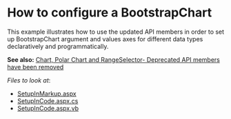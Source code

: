 # How to configure a BootstrapChart

This example illustrates how to use the updated API members in order to set up BootstrapChart argument and values axes for different data types declaratively and programmatically.

**See also:**
[Chart, Polar Chart and RangeSelector- Deprecated API members have been removed](https://supportcenter.devexpress.com/internal/ticket/details/T928045)

<!-- default file list -->
*Files to look at*:

* [SetupInMarkup.aspx](./CS/ChartApi/SetupInMarkup.aspx)
* [SetupInCode.aspx.cs](./CS/ChartApi/SetupInCode.aspx.cs)
* [SetupInCode.aspx.vb](./VB/ChartApi/SetupInCode.aspx.vb)
<!-- default file list end -->